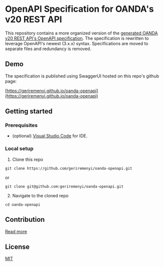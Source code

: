 # OpenAPI Specification for OANDA's v20 REST API

This repository contains a more organized version of the [generated OANDA v20 REST API's OpenAPI specification](https://github.com/oanda/v20-openapi). The specification is rewritten to leverage OpenAPI's newest (3.x.x) syntax. Specifications are moved to separate files and redundancy is removed.

## Demo

The specification is published using SwaggerUI hosted on this repo's github page:

[https://geriremenyi.github.io/oanda-openapi](https://geriremenyi.github.io/oanda-openapi)

## Getting started

### Prerequisites

- (optional) [Visual Studio Code](https://code.visualstudio.com/) for IDE.

### Local setup

1. Clone this repo

```console
git clone https://github.com/geriremenyi/oanda-openapi.git
```
or
```console
git clone git@github.com:geriremenyi/oanda-openapi.git
```

2. Navigate to the cloned repo
```console
cd oanda-openapi
```

## Contribution

[Read more](CONTRIBUTING.md)

## License

[MIT](LICENSE)